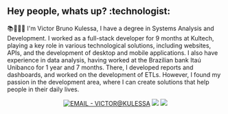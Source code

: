<div>
  <h2> Hey people, whats up? :technologist:</h2>
  <p align="left">📚👨🏻‍🎓 I'm Victor Bruno Kulessa, I have a degree in Systems Analysis and Development. I worked as a full-stack developer for 9 months at Kultech, playing a key role in various technological solutions, including websites, APIs, and the development of desktop and mobile applications. I also have experience in data analysis, having worked at the Brazilian bank Itaú Unibanco for 1 year and 7 months. There, I developed reports and dashboards, and worked on the development of ETLs. However, I found my passion in the development area, where I can create solutions that help people in their daily lives.</p>
</div>
 <div align="center">
    <a href="mailto:victor@kulessa.com.br"><img src="https://img.shields.io/badge/EMAIL-VICTOR%40KULESSA-blue?style=for-the-badge" alt="EMAIL - VICTOR@KULESSA" target="_blank"></a>
    <a href="https://www.linkedin.com/in/victor-kulessa/" target="_blank"><img src="https://img.shields.io/badge/-LinkedIn-%230077B5?style=for-the-badge&logo=linkedin&logoColor=white" target="_blank"></a> 
    <a href="https://discordapp.com/users/401110489083543572" target="_blank"><img src="https://img.shields.io/badge/Discord-7289DA?style=for-the-badge&logo=discord&logoColor=white" target="_blank"></a> 
</div>

